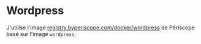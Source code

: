 # Wordpress

J'utilise l'image [registry.byperiscope.com/docker/wordpress](https://gitlab.byperiscope.com/docker/wordpress)
de Périscope basé sur l'image `wordpress`.
